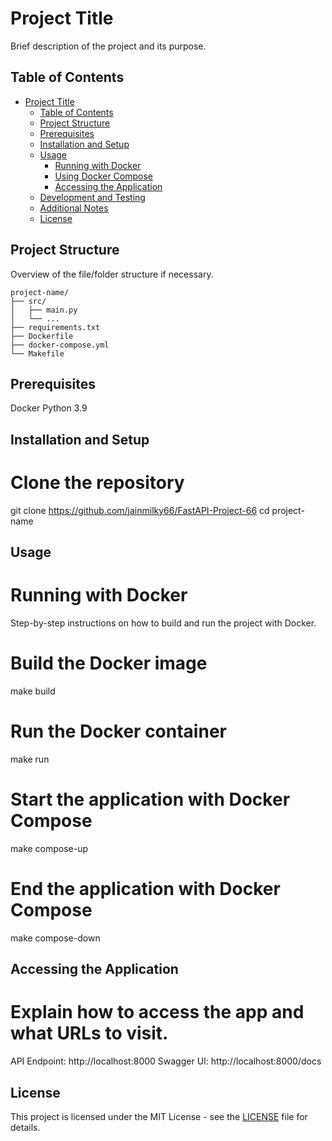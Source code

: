 # Project Title

Brief description of the project and its purpose.

## Table of Contents

- [Project Title](#project-title)
  - [Table of Contents](#table-of-contents)
  - [Project Structure](#project-structure)
  - [Prerequisites](#prerequisites)
  - [Installation and Setup](#installation-and-setup)
  - [Usage](#usage)
    - [Running with Docker](#running-with-docker)
    - [Using Docker Compose](#using-docker-compose)
    - [Accessing the Application](#accessing-the-application)
  - [Development and Testing](#development-and-testing)
  - [Additional Notes](#additional-notes)
  - [License](#license)

## Project Structure

Overview of the file/folder structure if necessary.

```plaintext
project-name/
├── src/
│   ├── main.py
│   └── ...
├── requirements.txt
├── Dockerfile
├── docker-compose.yml
└── Makefile
```

## Prerequisites
Docker 
Python 3.9

## Installation and Setup
# Clone the repository
git clone https://github.com/jainmilky66/FastAPI-Project-66
cd project-name

## Usage
# Running with Docker
Step-by-step instructions on how to build and run the project with Docker.

# Build the Docker image
make build

# Run the Docker container
make run

# Start the application with Docker Compose
make compose-up

# End the application with Docker Compose
make compose-down

## Accessing the Application
# Explain how to access the app and what URLs to visit.

API Endpoint: http://localhost:8000
Swagger UI: http://localhost:8000/docs

## License
This project is licensed under the MIT License - see the [LICENSE](LICENSE) file for details.
```
